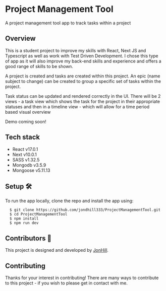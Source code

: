 # Project Management Tool

A project management tool app to track tasks within a project

## Overview

This is a student project to improve my skills with React, Next JS and Typescript as well as work with Test Driven Development. I chose this type of app as it will also improve my back-end skills and experience and offers a good range of skills to be shown.

A project is created and tasks are created within this project. An epic (name subject to change) can be created to group a specific set of tasks within the project.

Task status can be updated and rendered correctly in the UI. There will be 2 views - a task view which shows the task for the project in their appropriate statuses and then in a timeline view - which will allow for a time period based visual overview

Demo coming soon!

<!-- [Checkout the demo](https://thenewsdesk.vercel.app/) -->

## Tech stack

- React v17.0.1
- Next v10.0.1
- SASS v1.32.5
- Mongodb v3.5.9
- Mongoose v5.11.13
<!-- - Deployed with Vercel -->

## Setup :hammer_and_wrench:

To run the app locally, clone the repo and install the app using:

```
  $ git clone https://github.com/jondhill333/ProjectManagementTool.git
  $ cd ProjectManagementTool
  $ npm install
  $ npm run dev
```

## Contributors :sparkler:

This project is designed and developed by [JonHill](https://github.com/jondhill333).

## Contributing

Thanks for your interest in contributing! There are many ways to contribute to this project - if you wish to please get in contact with me.
